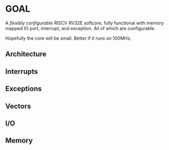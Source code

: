 # GOAL

A *flexibly configurable* RISCV RV32E softcore, fully functional with memory mapped IO port, interrupt, and exception. All of which are configurable.

Hopefully the core will be small. Better if it runs on 100MHz.


## Architecture

## Interrupts

## Exceptions

## Vectors

## I/O

## Memory
